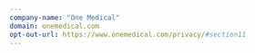 ```yaml
---
company-name: "One Medical"
domain: onemedical.com
opt-out-url: https://www.onemedical.com/privacy/#section11
---
```





